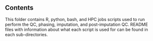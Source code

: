 ## Contents
This folder contains R, python, bash, and HPC jobs scripts used to run perform the QC, phasing, imputation, and post-imputation QC. README files with information about what each script is used for can be found in each sub-directories.
